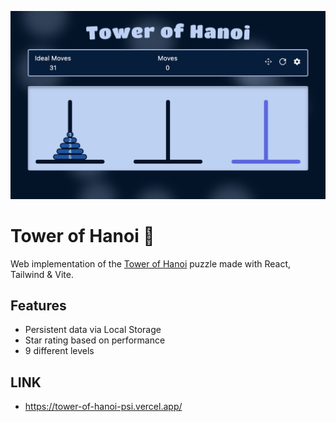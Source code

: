 ![](docs/assets/tower-of-hanoi-preview.png)

# Tower of Hanoi 🗼

Web implementation of the [Tower of Hanoi](https://en.wikipedia.org/wiki/Tower_of_Hanoi) puzzle made with React, Tailwind & Vite.

## Features

- Persistent data via Local Storage
- Star rating based on performance
- 9 different levels

## LINK
- https://tower-of-hanoi-psi.vercel.app/

